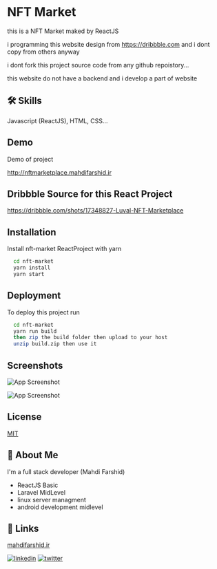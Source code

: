 
# NFT Market

this is a NFT Market maked by ReactJS

i programming this website design from https://dribbble.com and i dont copy from others anyway

i dont fork this project source code from any github repoistory...

this website do not have a backend and i develop a part of website



## 🛠 Skills
Javascript (ReactJS), HTML, CSS...


## Demo

Demo of project

http://nftmarketplace.mahdifarshid.ir

## Dribbble Source for this React Project

https://dribbble.com/shots/17348827-Luval-NFT-Marketplace

## Installation

Install nft-market ReactProject with yarn

```bash
  cd nft-market
  yarn install
  yarn start
```
    

## Deployment

To deploy this project run

```bash
  cd nft-market
  yarn run build
  then zip the build folder then upload to your host
  unzip build.zip then use it
```


## Screenshots

![App Screenshot](https://github.com/mahdifarshid/NFTMarketReactJS/raw/develop/FireShot%20Capture%20001%20-%20NFT%20MarketPlace%20-%20localhost-min.png)

![App Screenshot](https://github.com/mahdifarshid/NFTMarketReactJS/raw/develop/gtmetrix_nftmarket-min.png)


## License

[MIT](https://choosealicense.com/licenses/mit/)


## 🚀 About Me
I'm a full stack developer (Mahdi Farshid)

- ReactJS Basic
- Laravel MidLevel
- linux server managment
- android development midlevel
## 🔗 Links
[mahdifarshid.ir](https://mahdifarshid.ir/)

[![linkedin](https://img.shields.io/badge/linkedin-0A66C2?style=for-the-badge&logo=linkedin&logoColor=white)](https://www.linkedin.com/in/mahdifarshid)
[![twitter](https://img.shields.io/badge/twitter-1DA1F2?style=for-the-badge&logo=twitter&logoColor=white)](https://twitter.com/farshid7720)
